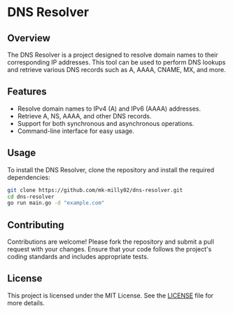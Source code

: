 # DNS Resolver

## Overview

The DNS Resolver is a project designed to resolve domain names to their corresponding IP addresses.
This tool can be used to perform DNS lookups and retrieve various DNS records such as A, AAAA, CNAME, MX, and more.

## Features

- Resolve domain names to IPv4 (A) and IPv6 (AAAA) addresses.
- Retrieve A, NS, AAAA, and other DNS records.
- Support for both synchronous and asynchronous operations.
- Command-line interface for easy usage.

## Usage

To install the DNS Resolver, clone the repository and install the required dependencies:

```bash
git clone https://github.com/mk-milly02/dns-resolver.git
cd dns-resolver
go run main.go -d "example.com"
```

## Contributing

Contributions are welcome! Please fork the repository and submit a pull request with your changes.
Ensure that your code follows the project's coding standards and includes appropriate tests.

## License

This project is licensed under the MIT License. See the [LICENSE](LICENSE) file for more details.
